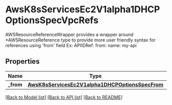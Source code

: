 # AwsK8sServicesEc2V1alpha1DHCPOptionsSpecVpcRefs

AWSResourceReferenceWrapper provides a wrapper around *AWSResourceReference type to provide more user friendly syntax for references using 'from' field Ex: APIIDRef:   from: name: my-api
## Properties
Name | Type | Description | Notes
------------ | ------------- | ------------- | -------------
**_from** | [**AwsK8sServicesEc2V1alpha1DHCPOptionsSpecFrom**](AwsK8sServicesEc2V1alpha1DHCPOptionsSpecFrom.md) |  | [optional] 

[[Back to Model list]](../README.md#documentation-for-models) [[Back to API list]](../README.md#documentation-for-api-endpoints) [[Back to README]](../README.md)


